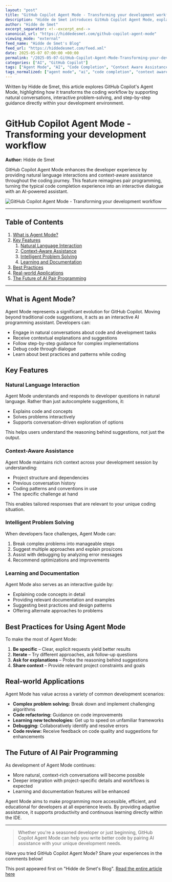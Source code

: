 ```yaml
---
layout: "post"
title: "GitHub Copilot Agent Mode - Transforming your development workflow"
description: "Hidde de Smet introduces GitHub Copilot Agent Mode, explaining how this new feature enables interactive, context-aware AI assistance in the IDE. The article details its capabilities, best practices, practical applications, and its impact on coding productivity and learning."
author: "Hidde de Smet"
excerpt_separator: <!--excerpt_end-->
canonical_url: "https://hiddedesmet.com/github-copilot-agent-mode"
viewing_mode: "external"
feed_name: "Hidde de Smet's Blog"
feed_url: "https://hiddedesmet.com/feed.xml"
date: 2025-05-07 07:00:00 +00:00
permalink: "/2025-05-07-GitHub-Copilot-Agent-Mode-Transforming-your-development-workflow.html"
categories: ["AI", "GitHub Copilot"]
tags: ["Agent Mode", "AI", "Code Completion", "Context Aware Assistance", "Debugging", "Development", "GitHub Copilot", "IDE", "Interactive Learning", "Natural Language Interaction", "Pair Programming", "Posts", "Programming Assistant"]
tags_normalized: ["agent mode", "ai", "code completion", "context aware assistance", "debugging", "development", "github copilot", "ide", "interactive learning", "natural language interaction", "pair programming", "posts", "programming assistant"]
---
```


Written by Hidde de Smet, this article explores GitHub Copilot's Agent Mode, highlighting how it transforms the coding workflow by supporting natural conversations, interactive problem-solving, and step-by-step guidance directly within your development environment.<!--excerpt_end-->

# GitHub Copilot Agent Mode - Transforming your development workflow

**Author:** Hidde de Smet

GitHub Copilot Agent Mode enhances the developer experience by providing natural language interactions and context-aware assistance throughout the coding journey. This feature reimagines pair programming, turning the typical code completion experience into an interactive dialogue with an AI-powered assistant.

![GitHub Copilot Agent Mode - Transforming your development workflow]()

---

## Table of Contents

1. [What is Agent Mode?](#what-is-agent-mode)
2. [Key Features](#key-features)
   1. [Natural Language Interaction](#natural-language-interaction)
   2. [Context-Aware Assistance](#context-aware-assistance)
   3. [Intelligent Problem Solving](#intelligent-problem-solving)
   4. [Learning and Documentation](#learning-and-documentation)
1. [Best Practices](#best-practices-for-using-agent-mode)
2. [Real-world Applications](#real-world-applications)
3. [The Future of AI Pair Programming](#the-future-of-ai-pair-programming)

---

## What is Agent Mode?

Agent Mode represents a significant evolution for GitHub Copilot. Moving beyond traditional code suggestions, it acts as an interactive AI programming assistant. Developers can:

- Engage in natural conversations about code and development tasks
- Receive contextual explanations and suggestions
- Follow step-by-step guidance for complex implementations
- Debug code through dialogue
- Learn about best practices and patterns while coding

## Key Features

### Natural Language Interaction

Agent Mode understands and responds to developer questions in natural language. Rather than just autocomplete suggestions, it:

- Explains code and concepts
- Solves problems interactively
- Supports conversation-driven exploration of options

This helps users understand the reasoning behind suggestions, not just the output.

### Context-Aware Assistance

Agent Mode maintains rich context across your development session by understanding:

- Project structure and dependencies
- Previous conversation history
- Coding patterns and conventions in use
- The specific challenge at hand

This enables tailored responses that are relevant to your unique coding situation.

### Intelligent Problem Solving

When developers face challenges, Agent Mode can:

1. Break complex problems into manageable steps
2. Suggest multiple approaches and explain pros/cons
3. Assist with debugging by analyzing error messages
4. Recommend optimizations and improvements

### Learning and Documentation

Agent Mode also serves as an interactive guide by:

- Explaining code concepts in detail
- Providing relevant documentation and examples
- Suggesting best practices and design patterns
- Offering alternate approaches to problems

## Best Practices for Using Agent Mode

To make the most of Agent Mode:

1. **Be specific** – Clear, explicit requests yield better results
2. **Iterate** – Try different approaches, ask follow-up questions
3. **Ask for explanations** – Probe the reasoning behind suggestions
4. **Share context** – Provide relevant project constraints and goals

## Real-world Applications

Agent Mode has value across a variety of common development scenarios:

- **Complex problem solving:** Break down and implement challenging algorithms
- **Code refactoring:** Guidance on code improvements
- **Learning new technologies:** Get up to speed on unfamiliar frameworks
- **Debugging:** Collaboratively identify and resolve errors
- **Code review:** Receive feedback on code quality and suggestions for enhancements

## The Future of AI Pair Programming

As development of Agent Mode continues:

- More natural, context-rich conversations will become possible
- Deeper integration with project-specific details and workflows is expected
- Learning and documentation features will be enhanced

Agent Mode aims to make programming more accessible, efficient, and educational for developers at all experience levels. By providing adaptive assistance, it supports productivity and continuous learning directly within the IDE.

---

> Whether you're a seasoned developer or just beginning, GitHub Copilot Agent Mode can help you write better code by pairing AI assistance with your unique development needs.

Have you tried GitHub Copilot Agent Mode? Share your experiences in the comments below!

This post appeared first on "Hidde de Smet's Blog". [Read the entire article here](https://hiddedesmet.com/github-copilot-agent-mode)
